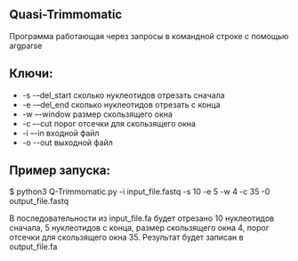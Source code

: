 ## Quasi-Trimmomatic
Программа работающая через запросы в командной строке с помощью argparse

## Ключи:
* -s -–del_start сколько нуклеотидов отрезать сначала
* -e -–del_end сколько нуклеотидов отрезать с конца
* -w –-window размер скользящего окна
* -c –-cut порог отсечки для скользящего окна
* -i –-in входной файл
* -o --out выходной файл

## Пример запуска:
$ python3 Q-Trimmomatic.py -i input_file.fastq -s 10 -e 5 -w 4 -c 35 -0 output_file.fastq

В последовательности из input_file.fa будет отрезано 10 нуклеотидов сначала, 5 нуклеотидов с конца, 
размер скользящего окна 4, порог отсечки для скользящего окна 35. Результат будет записан в output_file.fa
